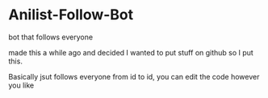 # Anilist-Follow-Bot
bot that follows everyone

made this a while ago and decided I wanted to put stuff on github so I put this.

Basically jsut follows everyone from id to id, you can edit the code however you like
